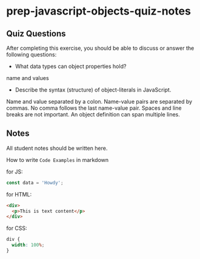 # prep-javascript-objects-quiz-notes

## Quiz Questions

After completing this exercise, you should be able to discuss or answer the following questions:

- What data types can object properties hold?

name and values

- Describe the syntax (structure) of object-literals in JavaScript.

Name and value separated by a colon. Name-value pairs are separated by commas. No comma follows the last name-value pair. Spaces and line breaks are not important. An object definition can span multiple lines.

## Notes

All student notes should be written here.

How to write `Code Examples` in markdown

for JS:

```javascript
const data = 'Howdy';
```

for HTML:

```html
<div>
  <p>This is text content</p>
</div>
```

for CSS:

```css
div {
  width: 100%;
}
```
